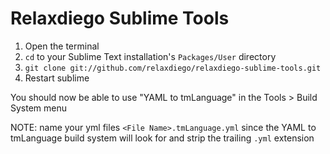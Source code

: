 Relaxdiego Sublime Tools
========================

 1. Open the terminal
 1. `cd` to your Sublime Text installation's `Packages/User` directory
 1. `git clone git://github.com/relaxdiego/relaxdiego-sublime-tools.git`
 1. Restart sublime

You should now be able to use "YAML to tmLanguage" in the Tools > Build System menu

NOTE: name your yml files `<File Name>.tmLanguage.yml` since the YAML to tmLanguage build system will look for and strip the trailing `.yml` extension